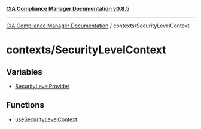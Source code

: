 [**CIA Compliance Manager Documentation v0.8.5**](../../README.md)

***

[CIA Compliance Manager Documentation](../../modules.md) / contexts/SecurityLevelContext

# contexts/SecurityLevelContext

## Variables

- [SecurityLevelProvider](variables/SecurityLevelProvider.md)

## Functions

- [useSecurityLevelContext](functions/useSecurityLevelContext.md)
